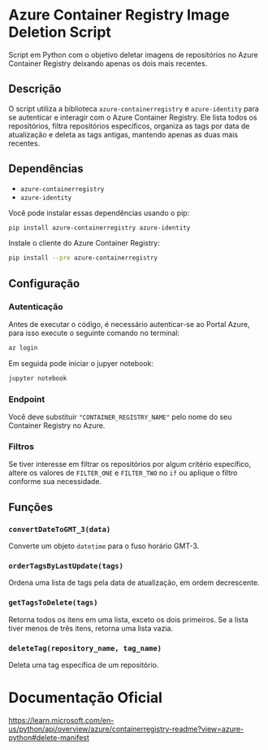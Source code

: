 # Azure Container Registry Image Deletion Script

Script em Python com o objetivo deletar imagens de repositórios no Azure Container Registry deixando apenas os dois mais recentes.

## Descrição

O script utiliza a biblioteca `azure-containerregistry` e `azure-identity` para se autenticar e interagir com o Azure Container Registry. Ele lista todos os repositórios, filtra repositórios específicos, organiza as tags por data de atualização e deleta as tags antigas, mantendo apenas as duas mais recentes.

## Dependências

- `azure-containerregistry`
- `azure-identity`

Você pode instalar essas dependências usando o pip:

```bash
pip install azure-containerregistry azure-identity
```

Instale o cliente do Azure Container Registry:
```bash
pip install --pre azure-containerregistry
```

## Configuração

### Autenticação

Antes de executar o código, é necessário autenticar-se ao Portal Azure, para isso execute o seguinte comando no terminal:
```bash
az login
```

Em seguida pode iniciar o jupyer notebook:
```bash
jupyter notebook
```

### Endpoint

Você deve substituir `"CONTAINER_REGISTRY_NAME"` pelo nome do seu Container Registry no Azure.

### Filtros
Se tiver interesse em filtrar os repositórios por algum critério específico, altere os valores de `FILTER_ONE` e `FILTER_TWO` no `if` ou aplique o filtro conforme sua necessidade. 

## Funções

### `convertDateToGMT_3(data)`

Converte um objeto `datetime` para o fuso horário GMT-3.

### `orderTagsByLastUpdate(tags)`

Ordena uma lista de tags pela data de atualização, em ordem decrescente.

### `getTagsToDelete(tags)`

Retorna todos os itens em uma lista, exceto os dois primeiros. Se a lista tiver menos de três itens, retorna uma lista vazia.

### `deleteTag(repository_name, tag_name)`

Deleta uma tag específica de um repositório.


# Documentação Oficial
https://learn.microsoft.com/en-us/python/api/overview/azure/containerregistry-readme?view=azure-python#delete-manifest
